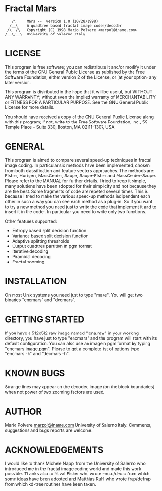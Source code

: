 Fractal Mars
============

       /\     Mars --  version 1.0 (10/28/1998)
      /__\    A quadtree based fractal image coder/decoder  
     /\  /\   Copyright (C) 1998 Mario Polvere <marpol@iname.com>     
    /__\/__\  University of Salerno Italy 

LICENSE
=======

This program is free software; you can redistribute it and/or 
modify it under the terms of the GNU General Public License as 
published by the Free Software Foundation; either version 2 
of the License, or (at your option) any later version.

This program is distributed in the hope that it will be useful,
but WITHOUT ANY WARRANTY; without even the implied warranty of
MERCHANTABILITY or FITNESS FOR A PARTICULAR PURPOSE.  See the
GNU General Public License for more details.

You should have received a copy of the GNU General Public 
License along with this program; if not, write to the Free 
Software Foundation, Inc., 59 Temple Place - Suite 330, 
Boston, MA 02111-1307, USA

GENERAL 
=======
This program is aimed to compare several speed-up 
techniques in fractal image coding. In particular six methods
have been implemented, chosen from both  classification  and 
feature vectors approaches. The methods are: Fisher, Hurtgen, 
MassCenter, Saupe, Saupe-Fisher and MassCenter-Saupe. Please
refer to the MANUAL for further details. 
I tried to keep it simple, many solutions have been adopted
for their simplicity and not because they are the best. 
Some fragments of code are repeted several times. This is because
I tried to make the various speed-up methods indipendent each
other in such a way you can see each method as a plug-in. So
if you want to try a new method you need just to write the code
that implement it and to insert it in the coder. In particular
you need to write only two functions.

Other features supported:
- Entropy based split decision function
- Variance based split decision function
- Adaptive splitting thresholds
- Output quadtree partition in pgm format
- Iterative decoding
- Piramidal decoding
- Fractal zooming


INSTALLATION
============

On most Unix systems you need just to type 
"make". You will get two binaries "encmars" and "decmars".

GETTING STARTED
===============

If you have a 512x512 raw image named
"lena.raw" in your working directory, you have just to
type "encmars" and the program will start with its default
configuration. You can also use an image n pgm format by 
typing "encmars image.pgm". Please to get a complete list 
of options type "encmars -h" and "decmars -h". 

KNOWN BUGS
==========

Strange lines may appear on the decoded image 
(on the block boundaries) when not power of two zooming 
factors are used.


AUTHOR
======

Mario Polvere <marpol@iname.com> University of
Salerno Italy. Comments, suggestions and bugs reports
are welcome.


ACKNOWLEDGEMENTS
================

I would like to thank Michele Nappi from
the University of Salerno who introduced me in the fractal
image coding world and made this work possible. Thanks also
to Yuval Fisher who wrote enc.c/dec.c from which some ideas
have been adopted and Matthias Ruhl who wrote frap/defrap 
from which kd-tree routines have been taken. 


